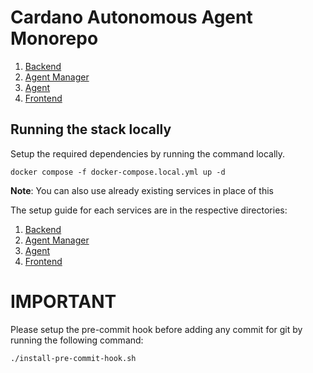 Cardano Autonomous Agent Monorepo
============

1. [Backend](api/)
2. [Agent Manager](agent-manager/)
3. [Agent](agent-node/)
4. [Frontend](frontend/)

## Running the stack locally

Setup the required dependencies by running the command locally.

```shell
docker compose -f docker-compose.local.yml up -d
```

**Note**: You can also use already existing services in place of this


The setup guide for each services are in the respective directories:

1. [Backend](api/README.md)
2. [Agent Manager](agent-manager/README.md)
3. [Agent](agent-node/README.md)
4. [Frontend](frontend/README.md)


# IMPORTANT

Please setup the pre-commit hook before adding any commit for git by running the following command:
```shell
./install-pre-commit-hook.sh
```